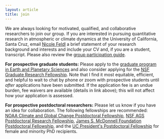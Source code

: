 ```yaml
---
layout: article 
title: join 
---
```


We are always looking for motivated, qualified, and collaborative researchers to join our group. If you are interested in pursuing quantitative research in atmospheric or climate dynamics at the University of California, Santa Cruz, email [Nicole Feldl](https://eps.ucsc.edu/faculty/Profiles/fac-only.php?uid=nfeldl) a brief statement of your research background and interests and include your CV and, if you are a student, transcript. Please also review the [group participation guide][guide].

**For prospective graduate students:** Please apply to the [graduate program in Earth and Planetary Sciences][epsgrad] and also consider applying for the [NSF Graduate Research Fellowship][nsfgrfp]. Note that I find it most equitable, efficient, and helpful to wait to chat by phone or zoom with prospective students until *after* applications have been submitted. If the application fee is an undue burden, fee waivers are available (details in link above); this will not affect how your application is assessed. 

[comment]: <> (While I endeavor to respond to email inquiries promptly, this is not always possible due to a high volume of emails from prospective graduate students. Please note that I carefully review every application that indicates me as the top advisor choice in our application system, even if the applicant has not made prior contact with me.) 

[comment]: <> (Inquiries are welcome, however, you are not obliged to reach out to me prior to submitting an application. I carefully review all applicants who select me as their top advisor choice in our application system. I typically find it most helpful and equitable to chat once applications have been received.) 

**For prospective postdoctoral researchers:** Please let us know if you have an idea for collaboration. The following fellowships are recommended: [NOAA Climate and Global Change Postdoctoral Fellowship][noaacgc], [NSF AGS Postdoctoral Research Fellowship][nsfprf], [James S. McDonnell Foundation Postdoctoral Fellowship][jsmfpf], and the [UC President's Postdoctoral Fellowship][ucpres] for female and minority PhD recipients.

[nsfgrfp]: https://www.nsfgrfp.org/
[noaacgc]: https://cpaess.ucar.edu/cgc
[nsfprf]: https://www.nsf.gov/funding/pgm_summ.jsp?pims_id=12779&org=AGS&sel_org=AGS&from=fund
[jsmfpf]: https://www.jsmf.org/apply/fellowship/
[ucpres]: https://ppfp.ucop.edu/info/
[nasa]: https://nspires.nasaprs.com/external/solicitations/summary.do?solId=%7B913A7DEE-2747-6539-130C-0AB1E2322F42%7D&path=future&method=init
[epsgrad]: https://eps.ucsc.edu/graduate/appl-adm.html
[nf]: https://eps.ucsc.edu/faculty/Profiles/fac-only.php?uid=nfeldl
[guide]: public/feldl-group-manual.pdf 
